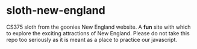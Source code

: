 # sloth-new-england
CS375 sloth from the goonies New England website.
A **fun** site with which to explore the exciting attractions of New England.
Please do not take this repo too seriously as it is meant as a place to practice our javascript.
